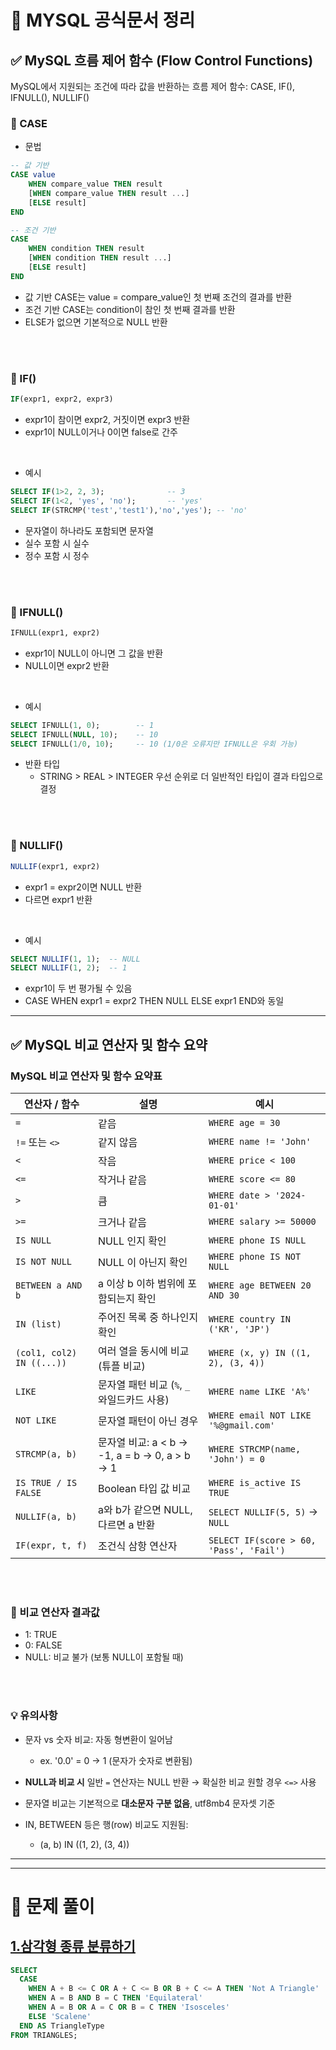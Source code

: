 # 📖 MYSQL 공식문서 정리
## ✅ MySQL 흐름 제어 함수 (Flow Control Functions)
MySQL에서 지원되는 조건에 따라 값을 반환하는 흐름 제어 함수: CASE, IF(), IFNULL(), NULLIF() 

### 📌 CASE
- 문법

```SQL
-- 값 기반
CASE value
    WHEN compare_value THEN result
    [WHEN compare_value THEN result ...]
    [ELSE result]
END

-- 조건 기반
CASE
    WHEN condition THEN result
    [WHEN condition THEN result ...]
    [ELSE result]
END
```

- 값 기반 CASE는 value = compare_value인 첫 번째 조건의 결과를 반환
- 조건 기반 CASE는 condition이 참인 첫 번째 결과를 반환
- ELSE가 없으면 기본적으로 NULL 반환
<br/>
<br/>


### 📌 IF()
```SQL
IF(expr1, expr2, expr3)
```
- expr1이 참이면 expr2, 거짓이면 expr3 반환
- expr1이 NULL이거나 0이면 false로 간주
<br/>

- 예시
```SQL
SELECT IF(1>2, 2, 3);              -- 3
SELECT IF(1<2, 'yes', 'no');       -- 'yes'
SELECT IF(STRCMP('test','test1'),'no','yes'); -- 'no'
```
- 문자열이 하나라도 포함되면 문자열
- 실수 포함 시 실수
- 정수 포함 시 정수

<br/>
<br/>

### 📌 IFNULL()
```SQL
IFNULL(expr1, expr2)
```
- expr1이 NULL이 아니면 그 값을 반환
- NULL이면 expr2 반환
<br/>

- 예시
```SQL
SELECT IFNULL(1, 0);        -- 1
SELECT IFNULL(NULL, 10);    -- 10
SELECT IFNULL(1/0, 10);     -- 10 (1/0은 오류지만 IFNULL은 우회 가능)
```

- 반환 타입
    - STRING > REAL > INTEGER 우선 순위로 더 일반적인 타입이 결과 타입으로 결정
<br/>
<br/>

### 📌 NULLIF()
```SQL
NULLIF(expr1, expr2)
```
- expr1 = expr2이면 NULL 반환
- 다르면 expr1 반환
<br/>

- 예시

```SQL
SELECT NULLIF(1, 1);  -- NULL
SELECT NULLIF(1, 2);  -- 1
```
- expr1이 두 번 평가될 수 있음
- CASE WHEN expr1 = expr2 THEN NULL ELSE expr1 END와 동일


------

## ✅ MySQL 비교 연산자 및 함수 요약

### MySQL 비교 연산자 및 함수 요약표
| 연산자 / 함수              | 설명                                                 | 예시                                  |
|----------------------------|------------------------------------------------------|---------------------------------------|
| `=`                        | 같음                                                 | `WHERE age = 30`                      |
| `!=` 또는 `<>`             | 같지 않음                                            | `WHERE name != 'John'`               |
| `<`                        | 작음                                                 | `WHERE price < 100`                  |
| `<=`                       | 작거나 같음                                          | `WHERE score <= 80`                  |
| `>`                        | 큼                                                   | `WHERE date > '2024-01-01'`          |
| `>=`                       | 크거나 같음                                          | `WHERE salary >= 50000`              |
| `IS NULL`                  | NULL 인지 확인                                       | `WHERE phone IS NULL`                |
| `IS NOT NULL`              | NULL 이 아닌지 확인                                  | `WHERE phone IS NOT NULL`            |
| `BETWEEN a AND b`          | a 이상 b 이하 범위에 포함되는지 확인                 | `WHERE age BETWEEN 20 AND 30`        |
| `IN (list)`                | 주어진 목록 중 하나인지 확인                         | `WHERE country IN ('KR', 'JP')`      |
| `(col1, col2) IN ((...))`  | 여러 열을 동시에 비교 (튜플 비교)                    | `WHERE (x, y) IN ((1, 2), (3, 4))`    |
| `LIKE`                     | 문자열 패턴 비교 (`%`, `_` 와일드카드 사용)           | `WHERE name LIKE 'A%'`               |
| `NOT LIKE`                 | 문자열 패턴이 아닌 경우                              | `WHERE email NOT LIKE '%@gmail.com'` |
| `STRCMP(a, b)`             | 문자열 비교: a < b → -1, a = b → 0, a > b → 1        | `WHERE STRCMP(name, 'John') = 0`     |
| `IS TRUE / IS FALSE`       | Boolean 타입 값 비교                                 | `WHERE is_active IS TRUE`            |
| `NULLIF(a, b)`             | a와 b가 같으면 NULL, 다르면 a 반환                   | `SELECT NULLIF(5, 5)` → `NULL`       |
| `IF(expr, t, f)`           | 조건식 삼항 연산자                                    | `SELECT IF(score > 60, 'Pass', 'Fail')` |

<br/>
<br/>


### 🔎 비교 연산자 결과값
- 1: TRUE
- 0: FALSE
- NULL: 비교 불가 (보통 NULL이 포함될 때)


<br/>
<br/>


### 💡 유의사항
- 문자 vs 숫자 비교: 자동 형변환이 일어남
    - ex. '0.0' = 0 → 1 (문자가 숫자로 변환됨)

- **NULL과 비교 시** 일반 ```=``` 연산자는 NULL 반환 → 확실한 비교 원할 경우 ```<=>``` 사용

- 문자열 비교는 기본적으로 **대소문자 구분 없음**, utf8mb4 문자셋 기준

- IN, BETWEEN 등은 행(row) 비교도 지원됨:
    - (a, b) IN ((1, 2), (3, 4))

-------
-------
# 📝 문제 풀이

## [1.삼각형 종류 분류하기](https://www.hackerrank.com/challenges/what-type-of-triangle/problem)

```SQL
SELECT 
  CASE 
    WHEN A + B <= C OR A + C <= B OR B + C <= A THEN 'Not A Triangle'
    WHEN A = B AND B = C THEN 'Equilateral'
    WHEN A = B OR A = C OR B = C THEN 'Isosceles'
    ELSE 'Scalene'
  END AS TriangleType
FROM TRIANGLES;
```



